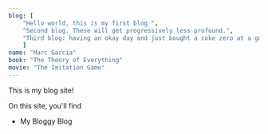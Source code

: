 ```yaml
---
blog: [
    "Hello world, this is my first blog ",
    "Second blog. These will get progressively less profound.",
    "Third blog: having an okay day and just bought a coke zero at a gas station. Raise the roof."
    ]
name: "Marc Garcia"
book: "The Theory of Everything"
movie: "The Imitation Game"
---
```


This is my blog site!

On this site, you'll find

* My Bloggy Blog
